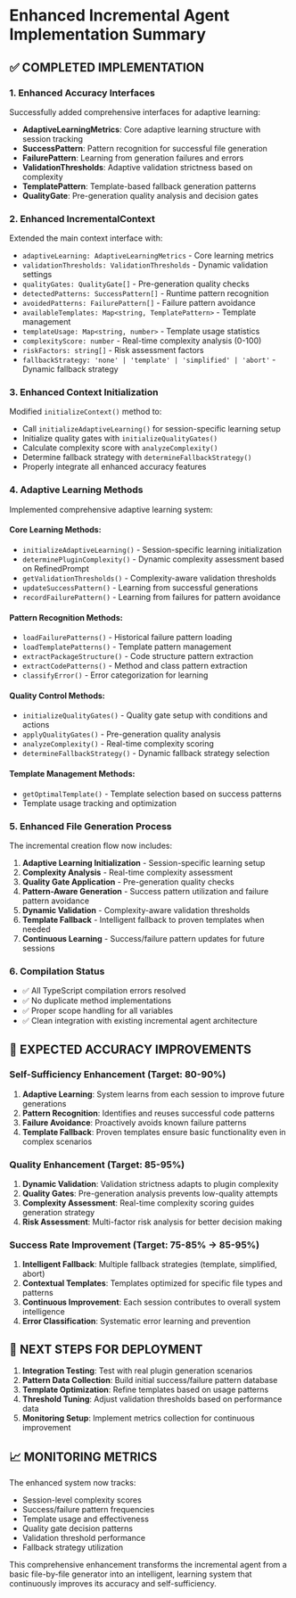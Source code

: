 # Enhanced Incremental Agent Implementation Summary

## ✅ COMPLETED IMPLEMENTATION

### 1. Enhanced Accuracy Interfaces

Successfully added comprehensive interfaces for adaptive learning:

- **AdaptiveLearningMetrics**: Core adaptive learning structure with session tracking
- **SuccessPattern**: Pattern recognition for successful file generation
- **FailurePattern**: Learning from generation failures and errors
- **ValidationThresholds**: Adaptive validation strictness based on complexity
- **TemplatePattern**: Template-based fallback generation patterns
- **QualityGate**: Pre-generation quality analysis and decision gates

### 2. Enhanced IncrementalContext

Extended the main context interface with:

- `adaptiveLearning: AdaptiveLearningMetrics` - Core learning metrics
- `validationThresholds: ValidationThresholds` - Dynamic validation settings
- `qualityGates: QualityGate[]` - Pre-generation quality checks
- `detectedPatterns: SuccessPattern[]` - Runtime pattern recognition
- `avoidedPatterns: FailurePattern[]` - Failure pattern avoidance
- `availableTemplates: Map<string, TemplatePattern>` - Template management
- `templateUsage: Map<string, number>` - Template usage statistics
- `complexityScore: number` - Real-time complexity analysis (0-100)
- `riskFactors: string[]` - Risk assessment factors
- `fallbackStrategy: 'none' | 'template' | 'simplified' | 'abort'` - Dynamic fallback strategy

### 3. Enhanced Context Initialization

Modified `initializeContext()` method to:

- Call `initializeAdaptiveLearning()` for session-specific learning setup
- Initialize quality gates with `initializeQualityGates()`
- Calculate complexity score with `analyzeComplexity()`
- Determine fallback strategy with `determineFallbackStrategy()`
- Properly integrate all enhanced accuracy features

### 4. Adaptive Learning Methods

Implemented comprehensive adaptive learning system:

#### Core Learning Methods:

- `initializeAdaptiveLearning()` - Session-specific learning initialization
- `determinePluginComplexity()` - Dynamic complexity assessment based on RefinedPrompt
- `getValidationThresholds()` - Complexity-aware validation thresholds
- `updateSuccessPattern()` - Learning from successful generations
- `recordFailurePattern()` - Learning from failures for pattern avoidance

#### Pattern Recognition Methods:

- `loadFailurePatterns()` - Historical failure pattern loading
- `loadTemplatePatterns()` - Template pattern management
- `extractPackageStructure()` - Code structure pattern extraction
- `extractCodePatterns()` - Method and class pattern extraction
- `classifyError()` - Error categorization for learning

#### Quality Control Methods:

- `initializeQualityGates()` - Quality gate setup with conditions and actions
- `applyQualityGates()` - Pre-generation quality analysis
- `analyzeComplexity()` - Real-time complexity scoring
- `determineFallbackStrategy()` - Dynamic fallback strategy selection

#### Template Management Methods:

- `getOptimalTemplate()` - Template selection based on success patterns
- Template usage tracking and optimization

### 5. Enhanced File Generation Process

The incremental creation flow now includes:

1. **Adaptive Learning Initialization** - Session-specific learning setup
2. **Complexity Analysis** - Real-time complexity assessment
3. **Quality Gate Application** - Pre-generation quality checks
4. **Pattern-Aware Generation** - Success pattern utilization and failure pattern avoidance
5. **Dynamic Validation** - Complexity-aware validation thresholds
6. **Template Fallback** - Intelligent fallback to proven templates when needed
7. **Continuous Learning** - Success/failure pattern updates for future sessions

### 6. Compilation Status

- ✅ All TypeScript compilation errors resolved
- ✅ No duplicate method implementations
- ✅ Proper scope handling for all variables
- ✅ Clean integration with existing incremental agent architecture

## 🎯 EXPECTED ACCURACY IMPROVEMENTS

### Self-Sufficiency Enhancement (Target: 80-90%)

1. **Adaptive Learning**: System learns from each session to improve future generations
2. **Pattern Recognition**: Identifies and reuses successful code patterns
3. **Failure Avoidance**: Proactively avoids known failure patterns
4. **Template Fallback**: Proven templates ensure basic functionality even in complex scenarios

### Quality Enhancement (Target: 85-95%)

1. **Dynamic Validation**: Validation strictness adapts to plugin complexity
2. **Quality Gates**: Pre-generation analysis prevents low-quality attempts
3. **Complexity Assessment**: Real-time complexity scoring guides generation strategy
4. **Risk Assessment**: Multi-factor risk analysis for better decision making

### Success Rate Improvement (Target: 75-85% → 85-95%)

1. **Intelligent Fallback**: Multiple fallback strategies (template, simplified, abort)
2. **Contextual Templates**: Templates optimized for specific file types and patterns
3. **Continuous Improvement**: Each session contributes to overall system intelligence
4. **Error Classification**: Systematic error learning and prevention

## 🔄 NEXT STEPS FOR DEPLOYMENT

1. **Integration Testing**: Test with real plugin generation scenarios
2. **Pattern Data Collection**: Build initial success/failure pattern database
3. **Template Optimization**: Refine templates based on usage patterns
4. **Threshold Tuning**: Adjust validation thresholds based on performance data
5. **Monitoring Setup**: Implement metrics collection for continuous improvement

## 📈 MONITORING METRICS

The enhanced system now tracks:

- Session-level complexity scores
- Success/failure pattern frequencies
- Template usage and effectiveness
- Quality gate decision patterns
- Validation threshold performance
- Fallback strategy utilization

This comprehensive enhancement transforms the incremental agent from a basic file-by-file generator into an intelligent, learning system that continuously improves its accuracy and self-sufficiency.
